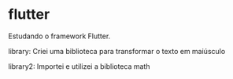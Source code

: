 # flutter



Estudando o framework Flutter. 

library: Criei uma biblioteca para transformar o texto em maiúsculo

library2: Importei e utilizei a biblioteca math 